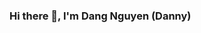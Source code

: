 ### Hi there 👋, I'm Dang Nguyen (Danny)

<!--
**dnggngn825/dnggngn825** is a ✨ _special_ ✨ repository because its `README.md` (this file) appears on your GitHub profile.

Here are some ideas to get you started:

- 🔭 I’m currently working on ...
- 🌱 I’m currently learning ...
- 👯 I’m looking to collaborate on ...
- 🤔 I’m looking for help with ...
- 💬 Ask me about ...
- 📫 How to reach me: ...
- 😄 Pronouns: ...
- ⚡ Fun fact: ...
-->
<!--
I am in the ultimate year of Master of Engineering, at the University of Melbourne. I have more than 1-year of experience in mechanical design as well as software development obtained from getting involved in different projects related to robotics and autonomous systems over my course and internship experience. I consider myself as a 'forever student', eager to both build on my academic foundation in Mechatronics and upskill myself in Computer Science with online courses. I am currently working on my capstone project while also self-learning web development in part-time. I am seeking for opportunities to kickstart my career path in Robotics and Software Development after graduate.

### Some projects that I have got involved into:
- Developed software pipeline for the autonomous warehouse robot using ROS, Python and C++
- Designed the 4-dof robot arm for moving the chess piece
- Working on designing and implementing the autonomous steering system for the FSAE-A Electric car
- Maintained and developed additional feature in C++ for the temp-humid sensor transmitting data to a gateway by LoRa network
- Assisting ALEX team (UniMelb) on embedded system of the crutch and exoskeleton

#### Find me around the web:
- [LinkedIn](https://www.linkedin.com/in/dang-nguyen-89a563170/?locale=en_US)
- [My personal website](https://dangnguyen825.netlify.app/)

[![Top Langs](https://github-readme-stats.vercel.app/api/top-langs/?username=dnggngn825&layout=compact&langs_count=18&theme=gotham)](https://github.com/anuraghazra/github-readme-stats)

![dnggngn825's GitHub stats](https://github-readme-stats.vercel.app/api?username=dnggngn825&show_icons=true&theme=gotham)

[![dnggngn825's wakatime stats](https://github-readme-stats.vercel.app/api/wakatime?username=dnggngn825&theme=gotham)](https://github.com/anuraghazra/github-readme-stats)
-->

